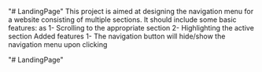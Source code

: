 "# LandingPage" 
This project is aimed at designing the navigation menu for
a website consisting of multiple sections. It should include
some basic features: as 
1- Scrolling to the appropriate section 
2- Highlighting the active section
Added features
1- The navigation button will hide/show the navigation menu upon 
clicking


"# LandingPage" 
